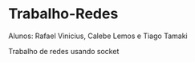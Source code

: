 # Trabalho-Redes
Alunos: Rafael Vinicius, Calebe Lemos e Tiago Tamaki

Trabalho de redes usando socket
